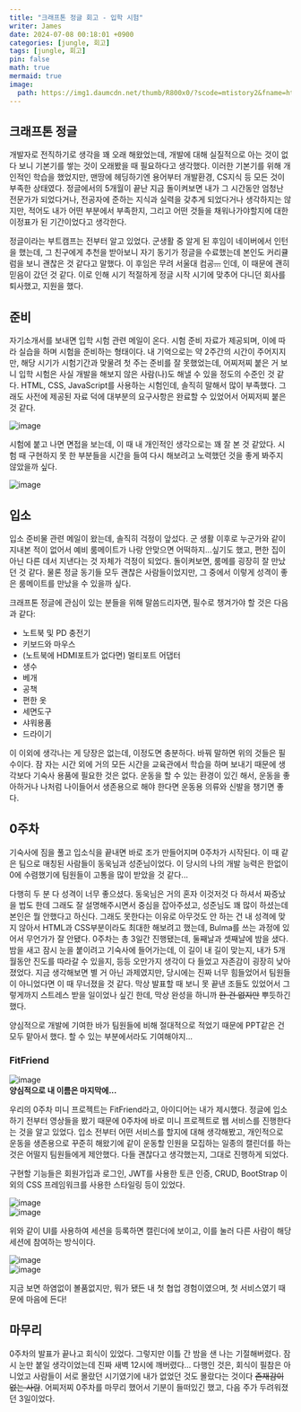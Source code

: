 ```yaml
---
title: "크래프톤 정글 회고 - 입학 시험"
writer: James
date: 2024-07-08 00:18:01 +0900
categories: [jungle, 회고]
tags: [jungle, 회고]
pin: false
math: true
mermaid: true
image:
  path: https://img1.daumcdn.net/thumb/R800x0/?scode=mtistory2&fname=https%3A%2F%2Fblog.kakaocdn.net%2Fdn%2FX08qZ%2FbtrPQM5S1zF%2F5yM7f06vPDsReoKj7YxDfK%2Fimg.png
---
```


## 크래프톤 정글  

개발자로 전직하기로 생각을 꽤 오래 해왔었는데, 개발에 대해 실질적으로 아는 것이 없다 보니 기본기를 쌓는 것이 오래봤을 때 필요하다고 생각했다. 이러한 기본기를 위해 개인적인 학습을 했었지만, 맨땅에 헤딩하기엔 용어부터 개발환경, CS지식 등 모든 것이 부족한 상태였다. 정글에서의 5개월이 끝난 지금 돌이켜보면 내가 그 시간동안 엄청난 전문가가 되었다거나, 전공자에 준하는 지식과 실력을 갖추게 되었다거나 생각하지는 않지만, 적어도 내가 어떤 부분에서 부족한지, 그리고 어떤 것들을 채워나가야할지에 대한 이정표가 된 기간이었다고 생각한다.  

정글이라는 부트캠프는 전부터 알고 있었다. 군생활 중 알게 된 후임이 네이버에서 인턴을 했는데, 그 친구에게 추천을 받아보니 자기 동기가 정글을 수료했는데 본인도 커리큘럼을 보니 괜찮은 것 같다고 말했다. 이 후임은 무려 서울대 컴공~~...~~ 인데, 이 때문에 괜히 믿음이 갔던 것 같다. 이로 인해 시기 적절하게 정글 시작 시기에 맞추어 다니던 회사를 퇴사했고, 지원을 했다.  

## 준비 

자기소개서를 보내면 입학 시험 관련 메일이 온다. 시험 준비 자료가 제공되며, 이에 따라 실습을 하며 시험을 준비하는 형태이다. 내 기억으로는 약 2주간의 시간이 주어지지만, 해당 시기가 시험기간과 맞물려 첫 주는 준비를 잘 못했었는데, 어찌저찌 붙은 거 보니 입학 시험은 사실 개발을 해보지 않은 사람(나)도 해낼 수 있을 정도의 수준인 것 같다. HTML, CSS, JavaScript를 사용하는 시험인데, 솔직히 말해서 많이 부족했다. 그래도 사전에 제공된 자료 덕에 대부분의 요구사항은 완료할 수 있었어서 어찌저찌 붙은 것 같다.   

![image](https://github.com/jaenam615/jaenam615.github.io/assets/155196757/efe3e507-48df-4bac-acdb-aea980d58dc1)  

시험에 붙고 나면 면접을 보는데, 이 때 내 개인적인 생각으로는 꽤 잘 본 것 같았다. 시험 때 구현하지 못 한 부분들을 시간을 들여 다시 해보려고 노력했던 것을 좋게 봐주지 않았을까 싶다.  

![image](https://github.com/jaenam615/jaenam615.github.io/assets/155196757/98e7b715-4075-4b19-bcc1-4b993a9fec26)  

## 입소 

입소 준비물 관련 메일이 왔는데, 솔직히 걱정이 앞섰다. 군 생활 이후로 누군가와 같이 지내본 적이 없어서 예비 룸메이트가 나랑 안맞으면 어떡하지...싶기도 했고, 편한 집이 아닌 다른 데서 지낸다는 것 자체가 걱정이 되었다. 돌이켜보면, 룸메를 굉장히 잘 만났던 것 같다. 물론 정글 동기들 모두 괜찮은 사람들이었지만, 그 중에서 이렇게 성격이 좋은 룸메이트를 만났을 수 있을까 싶다.  

크래프톤 정글에 관심이 있는 분들을 위해 말씀드리자면, 필수로 챙겨가야 할 것은 다음과 같다:  

- 노트북 및 PD 충전기  
- 키보드와 마우스  
- (노트북에 HDMI포트가 없다면) 멀티포트 어댑터
- 생수  
- 베개   
- 공책  
- 편한 옷  
- 세면도구  
- 샤워용품  
- 드라이기  

이 이외에 생각나는 게 당장은 없는데, 이정도면 충분하다. 바꿔 말하면 위의 것들은 필수이다. 잠 자는 시간 외에 거의 모든 시간을 교육관에서 학습을 하며 보내기 때문에 생각보다 기숙사 용품에 필요한 것은 없다. 운동을 할 수 있는 환경이 있긴 해서, 운동을 좋아하거나 나처럼 나이들어서 생존용으로 해야 한다면 운동용 의류와 신발을 챙기면 좋다.  

## 0주차  

기숙사에 짐을 풀고 입소식을 끝내면 바로 조가 만들어지며 0주차가 시작된다. 이 때 같은 팀으로 매칭된 사람들이 동욱님과 성준님이었다. 이 당시의 나의 개발 능력은 한없이 0에 수렴했기에 팀원들이 고통을 많이 받았을 것 같다...  

다행히 두 분 다 성격이 너무 좋으셨다. 동욱님은 거의 혼자 이것저것 다 하셔서 짜증났을 법도 한데 그래도 잘 설명해주시면서 중심을 잡아주셨고, 성준님도 꽤 많이 하셨는데 본인은 뭘 안했다고 하신다. 그래도 못한다는 이유로 아무것도 안 하는 건 내 성격에 맞지 않아서 HTML과 CSS부분이라도 최대한 해보려고 했는데, Bulma를 쓰는 과정에 있어서 무언가가 잘 안됐다. 0주차는 총 3일간 진행됐는데, 둘째날과 셋째날에 밤을 샜다. 밤을 새고 잠시 눈을 붙이려고 기숙사에 들어가는데, 이 길이 내 길이 맞는지, 내가 5개월동안 진도를 따라갈 수 있을지, 등등 오만가지 생각이 다 들었고 자존감이 굉장히 낮아졌었다. 지금 생각해보면 별 거 아닌 과제였지만, 당시에는 진짜 너무 힘들었어서 팀원들이 아니었다면 이 때 무너졌을 것 같다. 막상 발표할 때 보니 못 끝낸 조들도 있었어서 그렇게까지 스트레스 받을 일이었나 싶긴 한데, 막상 완성을 하니까 ~~한 건 없지만~~ 뿌듯하긴 했다.  

양심적으로 개발에 기여한 바가 팀원들에 비해 절대적으로 적었기 때문에 PPT같은 건 모두 맡아서 했다. 할 수 있는 부분에서라도 기여해야지...  

### FitFriend  

![image](https://github.com/jaenam615/jaenam615.github.io/assets/155196757/45a50b03-50bc-4548-aa6d-ca1d3d701e04)  
**양심적으로 내 이름은 마지막에...**

우리의 0주차 미니 프로젝트는 FitFriend라고, 아이디어는 내가 제시했다. 정글에 입소하기 전부터 영상들을 봤기 때문에 0주차에 바로 미니 프로젝트로 웹 서비스를 진행한다는 것을 알고 있었다. 입소 전부터 어떤 서비스를 할지에 대해 생각해봤고, 개인적으로 운동을 생존용으로 꾸준히 해왔기에 같이 운동할 인원을 모집하는 일종의 캘린더를 하는 것은 어떨지 팀원들에게 제안했다. 다들 괜찮다고 생각했는지, 그대로 진행하게 되었다.  

구현할 기능들은 회원가입과 로그인, JWT를 사용한 토큰 인증, CRUD, BootStrap 이외의 CSS 프레임워크를 사용한 스타일링 등이 있었다.  

![image](https://github.com/jaenam615/jaenam615.github.io/assets/155196757/cbff9220-6f19-4ebf-b7fa-944131f74eb0)  
![image](https://github.com/jaenam615/jaenam615.github.io/assets/155196757/e6a143bb-2eb1-4302-ae49-6858c44d3e82)

위와 같이 UI를 사용하여 세션을 등록하면 캘린더에 보이고, 이를 눌러 다른 사람이 해당 세션에 참여하는 방식이다.  

![image](https://github.com/jaenam615/jaenam615.github.io/assets/155196757/b637fda0-94a5-4557-b470-3d7be4aa8071)  
![image](https://github.com/jaenam615/jaenam615.github.io/assets/155196757/5f6fca97-3c76-44f0-bdea-a519b9ff04ff)  

지금 보면 하염없이 볼품없지만, 뭐가 됐든 내 첫 협업 경험이였으며, 첫 서비스였기 때문에 마음에 든다!  

## 마무리 

0주차의 발표가 끝나고 회식이 있었다. 그렇지만 이틀 간 밤을 샌 나는 기절해버렸다. 잠시 눈만 붙일 생각이었는데 진짜 새벽 12시에 깨버렸다... 다행인 것은, 회식이 필참은 아니었고 사람들이 서로 몰랐던 시기였기에 내가 없었던 것도 몰랐다는 것이다 ~~존재감이 없는 사람~~. 어찌저찌 0주차를 마무리 했어서 기분이 들떠있긴 했고, 다음 주가 두려워졌던 3일이었다.  




